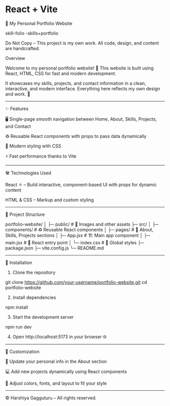 # React + Vite

🌱 My Personal Portfolio Website

 skill-folio -skills+portfolio 
 
Do Not Copy – This project is my own work. All code, design, and content are handcrafted.

Overview

Welcome to my personal portfolio website! 🎉 This website is built using React, HTML, CSS for fast and modern development.

It showcases my skills, projects, and contact information in a clean, interactive, and modern interface. Everything here reflects my own design and work. 💪


---

✨ Features

🖥 Single-page smooth navigation between Home, About, Skills, Projects, and Contact

♻ Reusable React components with props to pass data dynamically

🎨 Modern styling with CSS

⚡ Fast performance thanks to Vite



---

🛠 Technologies Used

React ⚛ – Build interactive, component-based UI with props for dynamic content

HTML & CSS – Markup and custom styling





---

📂 Project Structure

portfolio-website/
│
├─ public/               # 🌄 Images and other assets
├─ src/
│  ├─ components/        # ♻ Reusable React components
│  ├─ pages/             # 📑 About, Skills, Projects sections
│  ├─ App.jsx            # 🏗 Main app component
│  ├─ main.jsx           # 🚀 React entry point
│  └─ index.css          # 🎨 Global styles
├─ package.json
├─ vite.config.js
└─ README.md


---

🚀 Installation

1. Clone the repository



git clone https://github.com/your-username/portfolio-website.git
cd portfolio-website

2. Install dependencies



npm install

3. Start the development server



npm run dev

4. Open http://localhost:5173 in your browser 🌐

---

🎨 Customization

📝 Update your personal info in the About section

💻 Add new projects dynamically using React components

🎨 Adjust colors, fonts, and layout to fit your style



---


© Harshiya Gagguturu – All rights reserved.


